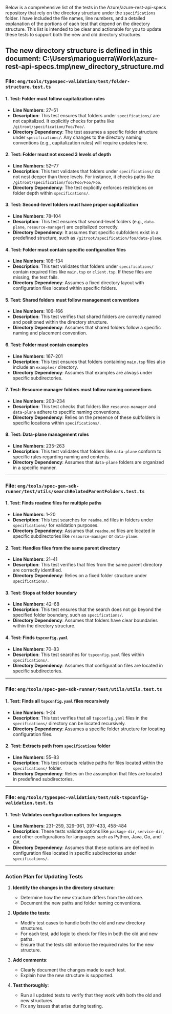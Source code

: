Below is a comprehensive list of the tests in the Azure/azure-rest-api-specs repository that rely on the directory structure under the `specifications` folder. I have included the file names, line numbers, and a detailed explanation of the portions of each test that depend on the directory structure. This list is intended to be clear and actionable for you to update these tests to support both the new and old directory structures.

The new directory structure is defined in this document:
C:\Users\marioguerra\Work\azure-rest-api-specs\.tmp\new_directory_structure.md
---

### **File: `eng/tools/typespec-validation/test/folder-structure.test.ts`**

#### 1. **Test: Folder must follow capitalization rules**
- **Line Numbers**: 27–51
- **Description**: This test ensures that folders under `specifications/` are not capitalized. It explicitly checks for paths like `/gitroot/specification/Foo/Foo/`.
- **Directory Dependency**: The test assumes a specific folder structure under `specifications/`. Any changes to the directory naming conventions (e.g., capitalization rules) will require updates here.

#### 2. **Test: Folder must not exceed 3 levels of depth**
- **Line Numbers**: 52–77
- **Description**: This test validates that folders under `specifications/` do not nest deeper than three levels. For instance, it checks paths like `/gitroot/specification/foo/Foo/Foo/Foo`.
- **Directory Dependency**: The test explicitly enforces restrictions on folder depth within `specifications/`.

#### 3. **Test: Second-level folders must have proper capitalization**
- **Line Numbers**: 78–104
- **Description**: This test ensures that second-level folders (e.g., `data-plane`, `resource-manager`) are capitalized correctly.
- **Directory Dependency**: It assumes that specific subfolders exist in a predefined structure, such as `/gitroot/specification/foo/data-plane`.

#### 4. **Test: Folder must contain specific configuration files**
- **Line Numbers**: 106–134
- **Description**: This test validates that folders under `specifications/` contain required files like `main.tsp` or `client.tsp`. If these files are missing, the test fails.
- **Directory Dependency**: Assumes a fixed directory layout with configuration files located within specific folders.

#### 5. **Test: Shared folders must follow management conventions**
- **Line Numbers**: 106–166
- **Description**: This test verifies that shared folders are correctly named and positioned within the directory structure.
- **Directory Dependency**: Assumes that shared folders follow a specific naming and placement convention.

#### 6. **Test: Folder must contain examples**
- **Line Numbers**: 167–201
- **Description**: This test ensures that folders containing `main.tsp` files also include an `examples/` directory.
- **Directory Dependency**: Assumes that examples are always under specific subdirectories.

#### 7. **Test: Resource manager folders must follow naming conventions**
- **Line Numbers**: 203–234
- **Description**: This test checks that folders like `resource-manager` and `data-plane` adhere to specific naming conventions.
- **Directory Dependency**: Relies on the presence of these subfolders in specific locations within `specifications/`.

#### 8. **Test: Data-plane management rules**
- **Line Numbers**: 235–263
- **Description**: This test validates that folders like `data-plane` conform to specific rules regarding naming and contents.
- **Directory Dependency**: Assumes that `data-plane` folders are organized in a specific manner.

---

### **File: `eng/tools/spec-gen-sdk-runner/test/utils/searchRelatedParentFolders.test.ts`**

#### 1. **Test: Finds readme files for multiple paths**
- **Line Numbers**: 1–20
- **Description**: This test searches for `readme.md` files in folders under `specifications/` for validation purposes.
- **Directory Dependency**: Assumes that `readme.md` files are located in specific subdirectories like `resource-manager` or `data-plane`.

#### 2. **Test: Handles files from the same parent directory**
- **Line Numbers**: 21–41
- **Description**: This test verifies that files from the same parent directory are correctly identified.
- **Directory Dependency**: Relies on a fixed folder structure under `specifications/`.

#### 3. **Test: Stops at folder boundary**
- **Line Numbers**: 42–68
- **Description**: This test ensures that the search does not go beyond the specified folder boundary, such as `specifications/`.
- **Directory Dependency**: Assumes that folders have clear boundaries within the directory structure.

#### 4. **Test: Finds `tspconfig.yaml`**
- **Line Numbers**: 70–83
- **Description**: This test searches for `tspconfig.yaml` files within `specifications/`.
- **Directory Dependency**: Assumes that configuration files are located in specific subdirectories.

---

### **File: `eng/tools/spec-gen-sdk-runner/test/utils/utils.test.ts`**

#### 1. **Test: Finds all `tspconfig.yaml` files recursively**
- **Line Numbers**: 1–24
- **Description**: This test verifies that all `tspconfig.yaml` files in the `specifications/` directory can be located recursively.
- **Directory Dependency**: Assumes a specific folder structure for locating configuration files.

#### 2. **Test: Extracts path from `specifications` folder**
- **Line Numbers**: 55–83
- **Description**: This test extracts relative paths for files located within the `specifications/` folder.
- **Directory Dependency**: Relies on the assumption that files are located in predefined subdirectories.

---

### **File: `eng/tools/typespec-validation/test/sdk-tspconfig-validation.test.ts`**

#### 1. **Test: Validates configuration options for languages**
- **Line Numbers**: 231–259, 329–361, 397–433, 458–484
- **Description**: These tests validate options like `package-dir`, `service-dir`, and other configurations for languages such as Python, Java, Go, and C#.
- **Directory Dependency**: Assumes that these options are defined in configuration files located in specific subdirectories under `specifications/`.

---

### Action Plan for Updating Tests

1. **Identify the changes in the directory structure**:
   - Determine how the new structure differs from the old one.
   - Document the new paths and folder naming conventions.

2. **Update the tests**:
   - Modify test cases to handle both the old and new directory structures.
   - For each test, add logic to check for files in both the old and new paths.
   - Ensure that the tests still enforce the required rules for the new structure.

3. **Add comments**:
   - Clearly document the changes made to each test.
   - Explain how the new structure is supported.

4. **Test thoroughly**:
   - Run all updated tests to verify that they work with both the old and new structures.
   - Fix any issues that arise during testing.
